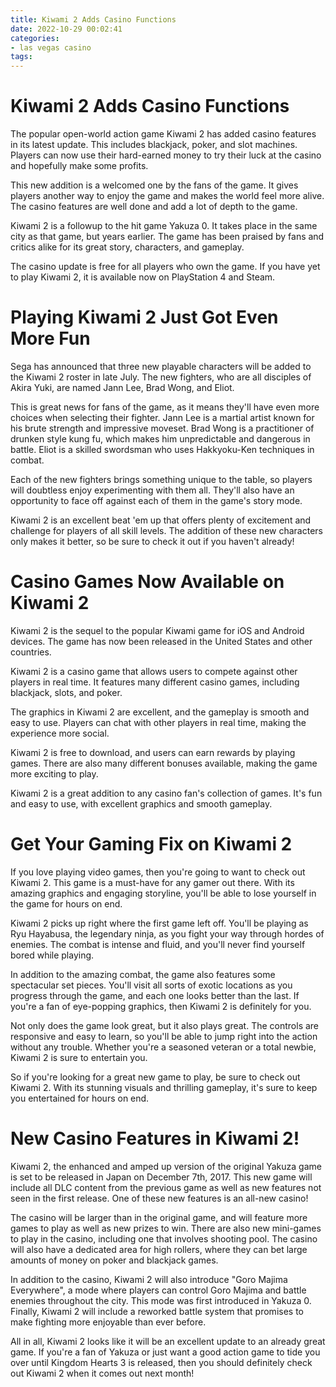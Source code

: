 ```yaml
---
title: Kiwami 2 Adds Casino Functions
date: 2022-10-29 00:02:41
categories:
- las vegas casino
tags:
---
```



#  Kiwami 2 Adds Casino Functions

The popular open-world action game Kiwami 2 has added casino features in its latest update. This includes blackjack, poker, and slot machines. Players can now use their hard-earned money to try their luck at the casino and hopefully make some profits.

This new addition is a welcomed one by the fans of the game. It gives players another way to enjoy the game and makes the world feel more alive. The casino features are well done and add a lot of depth to the game.

Kiwami 2 is a followup to the hit game Yakuza 0. It takes place in the same city as that game, but years earlier. The game has been praised by fans and critics alike for its great story, characters, and gameplay.

The casino update is free for all players who own the game. If you have yet to play Kiwami 2, it is available now on PlayStation 4 and Steam.

#  Playing Kiwami 2 Just Got Even More Fun

Sega has announced that three new playable characters will be added to the Kiwami 2 roster in late July. The new fighters, who are all disciples of Akira Yuki, are named Jann Lee, Brad Wong, and Eliot.

This is great news for fans of the game, as it means they'll have even more choices when selecting their fighter. Jann Lee is a martial artist known for his brute strength and impressive moveset. Brad Wong is a practitioner of drunken style kung fu, which makes him unpredictable and dangerous in battle. Eliot is a skilled swordsman who uses Hakkyoku-Ken techniques in combat.

Each of the new fighters brings something unique to the table, so players will doubtless enjoy experimenting with them all. They'll also have an opportunity to face off against each of them in the game's story mode.

Kiwami 2 is an excellent beat 'em up that offers plenty of excitement and challenge for players of all skill levels. The addition of these new characters only makes it better, so be sure to check it out if you haven't already!

#  Casino Games Now Available on Kiwami 2

Kiwami 2 is the sequel to the popular Kiwami game for iOS and Android devices. The game has now been released in the United States and other countries.

Kiwami 2 is a casino game that allows users to compete against other players in real time. It features many different casino games, including blackjack, slots, and poker.

The graphics in Kiwami 2 are excellent, and the gameplay is smooth and easy to use. Players can chat with other players in real time, making the experience more social.

Kiwami 2 is free to download, and users can earn rewards by playing games. There are also many different bonuses available, making the game more exciting to play.

Kiwami 2 is a great addition to any casino fan's collection of games. It's fun and easy to use, with excellent graphics and smooth gameplay.

#  Get Your Gaming Fix on Kiwami 2

If you love playing video games, then you're going to want to check out Kiwami 2. This game is a must-have for any gamer out there. With its amazing graphics and engaging storyline, you'll be able to lose yourself in the game for hours on end.

Kiwami 2 picks up right where the first game left off. You'll be playing as Ryu Hayabusa, the legendary ninja, as you fight your way through hordes of enemies. The combat is intense and fluid, and you'll never find yourself bored while playing.

In addition to the amazing combat, the game also features some spectacular set pieces. You'll visit all sorts of exotic locations as you progress through the game, and each one looks better than the last. If you're a fan of eye-popping graphics, then Kiwami 2 is definitely for you.

 Not only does the game look great, but it also plays great. The controls are responsive and easy to learn, so you'll be able to jump right into the action without any trouble. Whether you're a seasoned veteran or a total newbie, Kiwami 2 is sure to entertain you.

So if you're looking for a great new game to play, be sure to check out Kiwami 2. With its stunning visuals and thrilling gameplay, it's sure to keep you entertained for hours on end.

#  New Casino Features in Kiwami 2!

Kiwami 2, the enhanced and amped up version of the original Yakuza game is set to be released in Japan on December 7th, 2017. This new game will include all DLC content from the previous game as well as new features not seen in the first release. One of these new features is an all-new casino!

The casino will be larger than in the original game, and will feature more games to play as well as new prizes to win. There are also new mini-games to play in the casino, including one that involves shooting pool. The casino will also have a dedicated area for high rollers, where they can bet large amounts of money on poker and blackjack games.

In addition to the casino, Kiwami 2 will also introduce "Goro Majima Everywhere", a mode where players can control Goro Majima and battle enemies throughout the city. This mode was first introduced in Yakuza 0. Finally, Kiwami 2 will include a reworked battle system that promises to make fighting more enjoyable than ever before.

All in all, Kiwami 2 looks like it will be an excellent update to an already great game. If you're a fan of Yakuza or just want a good action game to tide you over until Kingdom Hearts 3 is released, then you should definitely check out Kiwami 2 when it comes out next month!